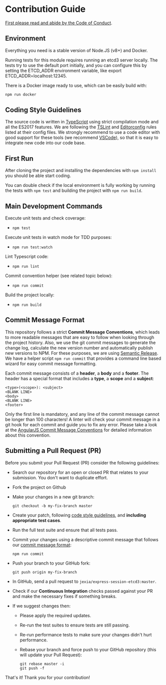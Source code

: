 # Contribution Guide

[First please read and abide by the Code of Conduct](CODE_OF_CONDUCT.md).

## Environment

Everything you need is a stable version of Node.JS (v8+) and Docker.

Running tests for this module requires running an etcd3 server locally. The tests try to use the default port initially, and you can configure this by setting the ETCD_ADDR environment variable, like export ETCD_ADDR=localhost:12345.

There is a Docker image ready to use, which can be easily build with:

```sh
npm run docker
```

## Coding Style Guidelines

The source code is written in [TypeScript](http://www.typescriptlang.org/) using strict compilation mode and all the ES2017 features. We are following the [TSLint](https://github.com/palantir/tslint) and [Editorconfig](http://editorconfig.org/) rules listed at their config files. We strongly recommend to use a code editor with good support for these tools (we recommend [VSCode](https://code.visualstudio.com/)), so that it is easy to integrate new code into our code base.

## First Run

After cloning the project and installing the dependencies with `npm install` you should be able start coding.

You can double check if the local environment is fully working by running the tests with `npm test` and building the project with `npm run build`.

## Main Development Commands

Execute unit tests and check coverage:

- `npm test`

Execute unit tests in watch mode for TDD purposes:

- `npm run test:watch`

Lint Typescript code:

- `npm run lint`

Commit convention helper (see related topic below):

- `npm run commit`

Build the project locally:

- `npm run build`

## Commit Message Format

This repository follows a strict **Commit Message Conventions**, which leads to more readable messages that are easy to follow when looking through the project history. Also, we use the git commit messages to generate the change log, calculate the new version number and automatically publish new versions to NPM. For these purposes, we are using [Semantic Release](https://github.com/semantic-release/semantic-release). We have a helper script `npm run commit` that provides a command line based wizard for easy commit message formatting.

Each commit message consists of a **header**, a **body** and a **footer**. The header has a special format that includes a **type**, a **scope** and a **subject**:

```
<type>(<scope>): <subject>
<BLANK LINE>
<body>
<BLANK LINE>
<footer>
```

Only the first line is mandatory, and any line of the commit message cannot be longer than 100 characters! A linter will check your commit message in a git hook for each commit and guide you to fix any error. Please take a look at the [AngularJS Commit Message Conventions](https://docs.google.com/document/d/1QrDFcIiPjSLDn3EL15IJygNPiHORgU1_OOAqWjiDU5Y/edit) for detailed information about this convention.

## Submitting a Pull Request (PR)

Before you submit your Pull Request (PR) consider the following guidelines:

- Search our repository for an open or closed PR that relates to your submission. You don't want to duplicate effort.
- Fork the project on Github
- Make your changes in a new git branch:

    ```shell
    git checkout -b my-fix-branch master
    ```

- Create your patch, following [code style guidelines](#coding-style-guidelines), and **including appropriate test cases**.
- Run the full test suite and ensure that all tests pass.
- Commit your changes using a descriptive commit message that follows our [commit message format](#commit-message-format):

     ```shell
     npm run commit
     ```

- Push your branch to your GitHub fork:

    ```shell
    git push origin my-fix-branch
    ```

- In GitHub, send a pull request to `jexia/express-session-etcd3:master`.
- Check if our **Continuous Integration** checks passed against your PR and make the necessary fixes if something breaks.
- If we suggest changes then:
  - Please apply the required updates.
  - Re-run the test suites to ensure tests are still passing.
  - Re-run performance tests to make sure your changes didn't hurt performance.
  - Rebase your branch and force push to your GitHub repository (this will update your Pull Request):

    ```shell
    git rebase master -i
    git push -f
    ```

That's it! Thank you for your contribution!
